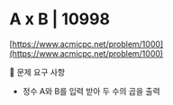 # A x B | 10998

[https://www.acmicpc.net/problem/1000](https://www.acmicpc.net/problem/1000)

🙏 문제 요구 사항
- 정수 A와 B를 입력 받아 두 수의 곱을 출력

